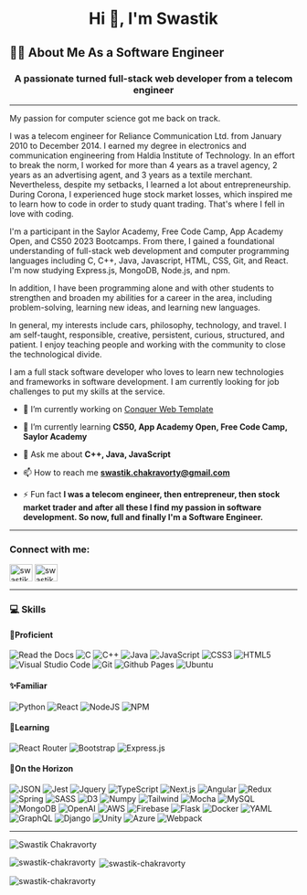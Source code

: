 <h1 align="center">Hi 👋, I'm Swastik</h1>
<h2>👨‍💻 About Me As a Software Engineer</h2>
<h3 align="center">A passionate turned full-stack web developer from a telecom engineer</h3>
<hr>

<p>
My passion for computer science got me back on track. 

I was a telecom engineer for Reliance Communication Ltd. from January 2010 to December 2014. I earned my degree in electronics and communication engineering from Haldia Institute of Technology. In an effort to break the norm, I worked for more than 4 years as a travel agency, 2 years as an advertising agent, and 3 years as a textile merchant. Nevertheless, despite my setbacks, I learned a lot about entrepreneurship. During Corona, I experienced huge stock market losses, which inspired me to learn how to code in order to study quant trading. That's where I fell in love with coding.

I'm a participant in the Saylor Academy, Free Code Camp, App Academy Open, and CS50 2023 Bootcamps. From there, I gained a foundational understanding of full-stack web development and computer programming languages including C, C++, Java, Javascript, HTML, CSS, Git, and React. I'm now studying Express.js, MongoDB, Node.js, and npm. 

In addition, I have been programming alone and with other students to strengthen and broaden my abilities for a career in the area, including problem-solving, learning new ideas, and learning new languages.

In general, my interests include cars, philosophy, technology, and travel. I am self-taught, responsible, creative, persistent, curious, structured, and patient. I enjoy teaching people and working with the community to close the technological divide.

I am a full stack software developer who loves to learn new technologies and frameworks in software development. I am currently looking for job challenges to put my skills at the service.
</p>

- 🔭 I’m currently working on [Conquer Web Template](https://github.com/Swastik-Chakravorty/conquer-web-template)

- 🌱 I’m currently learning **CS50, App Academy Open, Free Code Camp, Saylor Academy**

- 💬 Ask me about **C++, Java, JavaScript**

- 📫 How to reach me **swastik.chakravorty@gmail.com**

- ⚡ Fun fact **I was a telecom engineer, then entrepreneur, then stock market trader and after all these I find my passion in software development. So now, full and finally I'm a Software Engineer.**

<hr>

<h3 align="left">Connect with me:</h3>
<p align="left">
<a href="https://twitter.com/swastikstwt" target="blank"><img align="center" src="https://raw.githubusercontent.com/rahuldkjain/github-profile-readme-generator/master/src/images/icons/Social/twitter.svg" alt="swastikstwt" height="30" width="40" /></a>
<a href="https://linkedin.com/in/swastikchakravorty" target="blank"><img align="center" src="https://raw.githubusercontent.com/rahuldkjain/github-profile-readme-generator/master/src/images/icons/Social/linked-in-alt.svg" alt="swastikchakravorty" height="30" width="40" /></a>
</p>

<hr>
<h3 align="left">💻 Skills</h3>

<h4 align="left">🌟Proficient</h4>

![Read the Docs](https://img.shields.io/badge/Read%20the%20Docs-8CA1AF.svg?style=for-the-badge&logo=Read-the-Docs&logoColor=white)
![C](https://img.shields.io/badge/C-A8B9CC.svg?style=for-the-badge&logo=C&logoColor=black)
![C++](https://img.shields.io/badge/C%2B%2B-00599C?style=for-the-badge&logo=c%2B%2B&logoColor=white)
![Java](https://img.shields.io/badge/java-%23ED8B00.svg?style=for-the-badge&logo=openjdk&logoColor=white)
![JavaScript](https://img.shields.io/badge/javascript-%23323330.svg?style=for-the-badge&logo=javascript&logoColor=%23F7DF1E)
![CSS3](https://img.shields.io/badge/css3-%231572B6.svg?style=for-the-badge&logo=css3&logoColor=white)
![HTML5](https://img.shields.io/badge/html5-%23E34F26.svg?style=for-the-badge&logo=html5&logoColor=white)
![Visual Studio Code](https://img.shields.io/badge/Visual%20Studio%20Code-0078d7.svg?style=for-the-badge&logo=visual-studio-code&logoColor=white)
![Git](https://img.shields.io/badge/git-%23F05033.svg?style=for-the-badge&logo=git&logoColor=white)
![Github Pages](https://img.shields.io/badge/GitHub%20Pages-222222.svg?style=for-the-badge&logo=GitHub-Pages&logoColor=white)
![Ubuntu](https://img.shields.io/badge/Ubuntu-E95420?style=for-the-badge&logo=ubuntu&logoColor=white)

<h4 align="left">✨Familiar</h4>

![Python](https://img.shields.io/badge/python-3670A0?style=for-the-badge&logo=python&logoColor=ffdd54)
![React](https://img.shields.io/badge/react-%2320232a.svg?style=for-the-badge&logo=react&logoColor=%2361DAFB)
![NodeJS](https://img.shields.io/badge/node.js-6DA55F?style=for-the-badge&logo=node.js&logoColor=white)
![NPM](https://img.shields.io/badge/NPM-%23000000.svg?style=for-the-badge&logo=npm&logoColor=white)

<h4 align="left">📖Learning</h4>

![React Router](https://img.shields.io/badge/React_Router-CA4245?style=for-the-badge&logo=react-router&logoColor=white)
![Bootstrap](https://img.shields.io/badge/bootstrap-%23563D7C.svg?style=for-the-badge&logo=bootstrap&logoColor=white)
![Express.js](https://img.shields.io/badge/express.js-%23404d59.svg?style=for-the-badge&logo=express&logoColor=%2361DAFB)

<h4 align="left">🌅On the Horizon</h4>

![JSON](https://img.shields.io/badge/JSON-000000.svg?style=for-the-badge&logo=JSON&logoColor=white)
![Jest](https://img.shields.io/badge/Jest-C21325.svg?style=for-the-badge&logo=Jest&logoColor=white)
![Jquery](https://img.shields.io/badge/jQuery-0769AD?style=for-the-badge&logo=jquery&logoColor=white)
![TypeScript](https://img.shields.io/badge/typescript-%23007ACC.svg?style=for-the-badge&logo=typescript&logoColor=white)
![Next.js](https://img.shields.io/badge/Next.js-000000.svg?style=for-the-badge&logo=nextdotjs&logoColor=white)
![Angular](https://img.shields.io/badge/Angular-DD0031?style=for-the-badge&logo=angular&logoColor=white)
![Redux](https://img.shields.io/badge/redux-%23593d88.svg?style=for-the-badge&logo=redux&logoColor=white)
![Spring](https://img.shields.io/badge/Spring-6DB33F?style=for-the-badge&logo=spring&logoColor=white)
![SASS](https://img.shields.io/badge/SASS-hotpink.svg?style=for-the-badge&logo=SASS&logoColor=white)
![D3](https://img.shields.io/badge/d3.js-F9A03C?style=for-the-badge&logo=d3.js&logoColor=white)
![Numpy](https://img.shields.io/badge/Numpy-777BB4?style=for-the-badge&logo=numpy&logoColor=white)
![Tailwind](https://img.shields.io/badge/Tailwind%20CSS-06B6D4.svg?style=for-the-badge&logo=Tailwind-CSS&logoColor=white)
![Mocha](https://img.shields.io/badge/-mocha-%238D6748?style=for-the-badge&logo=mocha&logoColor=white)
![MySQL](https://img.shields.io/badge/mysql-%2300f.svg?style=for-the-badge&logo=mysql&logoColor=white)
![MongoDB](https://img.shields.io/badge/MongoDB-%234ea94b.svg?style=for-the-badge&logo=mongodb&logoColor=white)
![OpenAI](https://img.shields.io/badge/OpenAI-412991.svg?style=for-the-badge&logo=OpenAI&logoColor=white)
![AWS](https://img.shields.io/badge/Amazon%20AWS-232F3E.svg?style=for-the-badge&logo=Amazon-AWS&logoColor=white)
![Firebase](https://img.shields.io/badge/Firebase-039BE5?style=for-the-badge&logo=Firebase&logoColor=white)
![Flask](https://img.shields.io/badge/Flask-000000?style=for-the-badge&logo=flask&logoColor=white)
![Docker](https://img.shields.io/badge/docker-%230db7ed.svg?style=for-the-badge&logo=docker&logoColor=white)
![YAML](https://img.shields.io/static/v1?label=&message=yaml&color=red&style=for-the-badge)
![GraphQL](https://img.shields.io/badge/GraphQL-E10098.svg?style=for-the-badge&logo=GraphQL&logoColor=white)
![Django](https://img.shields.io/badge/Django-092E20.svg?style=for-the-badge&logo=Django&logoColor=white)
![Unity](https://img.shields.io/badge/unity-%23000000.svg?style=for-the-badge&logo=unity&logoColor=white)
![Azure](https://img.shields.io/badge/Microsoft%20Azure-0078D4.svg?style=for-the-badge&logo=Microsoft-Azure&logoColor=white)
![Webpack](https://img.shields.io/badge/Webpack-8DD6F9?style=for-the-badge&logo=Webpack&logoColor=white)

<hr>

<p align="left"> <img src="https://komarev.com/ghpvc/?username=swastik-chakravorty&label=Profile%20views&color=0e75b6&style=flat" alt="Swastik Chakravorty" /> </p>


<p><img align="left" src="https://github-readme-stats.vercel.app/api/top-langs?username=swastik-chakravorty&show_icons=true&locale=en&layout=compact" alt="swastik-chakravorty" /></p>

<p>&nbsp;<img align="center" src="https://github-readme-stats.vercel.app/api?username=swastik-chakravorty&show_icons=true&locale=en" alt="swastik-chakravorty" /></p>

<p><img align="center" src="https://github-readme-streak-stats.herokuapp.com/?user=swastik-chakravorty&" alt="swastik-chakravorty" /></p>
